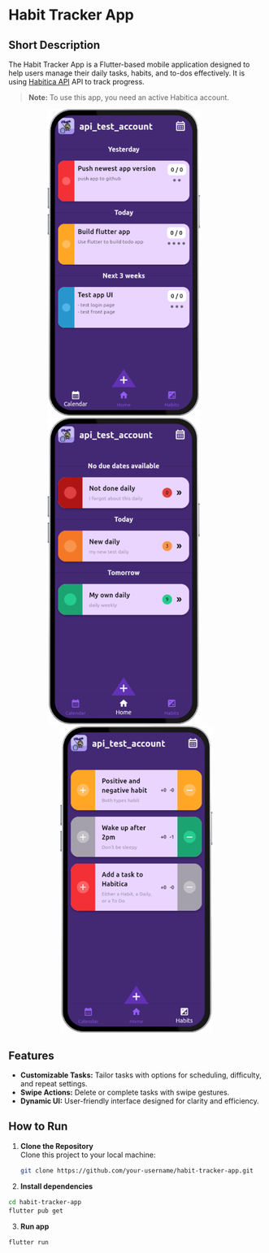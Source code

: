 # Habit Tracker App

## Short Description
The Habit Tracker App is a Flutter-based mobile application designed to help users manage their daily tasks, habits, and to-dos effectively. It is using [Habitica API](https://habitica.com) API to track progress.

> **Note:** To use this app, you need an active Habitica account.

<p align="center"> <img src="screenshots/todo-screen.png" alt="TODO Screen" width="300" style="margin-right: 50px;"> <img src="screenshots/daily-screen.png" alt="Daily Screen" width="300" style="margin-right: 50px;"> <img src="screenshots/habit-screen.png" alt="Habit Screen" width="300"> </p> 


## Features
- **Customizable Tasks:** Tailor tasks with options for scheduling, difficulty, and repeat settings.
- **Swipe Actions:** Delete or complete tasks with swipe gestures.
- **Dynamic UI:** User-friendly interface designed for clarity and efficiency.

## How to Run
1. **Clone the Repository**  
   Clone this project to your local machine:
   ```bash
   git clone https://github.com/your-username/habit-tracker-app.git
   ```
2. **Install dependencies**
  ```bash
  cd habit-tracker-app
  flutter pub get
  ```
3. **Run app**
  ```bash  
  flutter run
  ```
